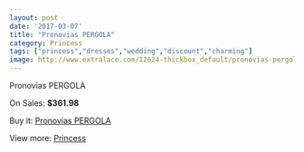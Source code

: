 ```yaml
---
layout: post
date: '2017-03-07'
title: "Pronovias PERGOLA"
category: Princess
tags: ["princess","dresses","wedding","discount","charming"]
image: http://www.extralace.com/12624-thickbox_default/pronovias-pergola.jpg
---
```

Pronovias PERGOLA

On Sales: **$361.98**
<a href="https://www.extralace.com/princess/5930-pronovias-pergola.html"><amp-img layout="responsive" width="600" height="600" src="//www.extralace.com/12624-thickbox_default/pronovias-pergola.jpg" alt="Pronovias PERGOLA 0" /></a>
<a href="https://www.extralace.com/princess/5930-pronovias-pergola.html"><amp-img layout="responsive" width="600" height="600" src="//www.extralace.com/12625-thickbox_default/pronovias-pergola.jpg" alt="Pronovias PERGOLA 1" /></a>

Buy it: [Pronovias PERGOLA](https://www.extralace.com/princess/5930-pronovias-pergola.html "Pronovias PERGOLA")

View more: [Princess](https://www.extralace.com/6-princess "Princess")